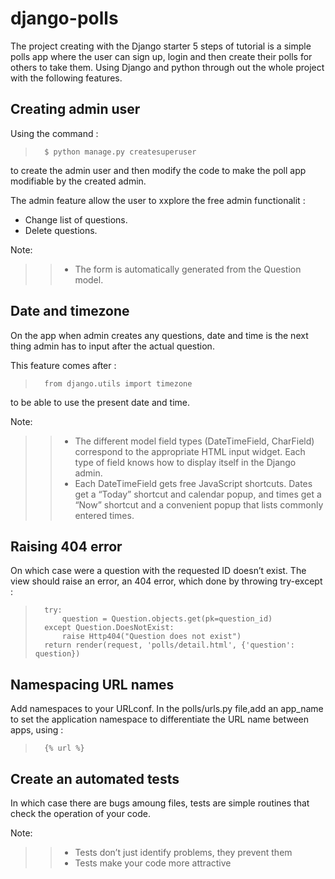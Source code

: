 # django-polls


The project creating with the Django starter 5 steps of tutorial is a simple polls app where the user can sign up, login and then create their polls for others to take them. Using Django and python through out the whole project with the following features.

## Creating admin user

Using the command :
>       $ python manage.py createsuperuser

to create the admin user and then modify the code to  make the poll app modifiable by the created admin.

The admin feature allow the user to xxplore the free admin functionalit :
* Change list of questions.
* Delete questions.

Note:
>> * The form is automatically generated from the Question model.



## Date and timezone
On the app when admin creates any questions, date and time is the next thing admin has to input after the actual question.

This feature comes after :
>       from django.utils import timezone

to be able to use the present date and time.

Note:

>>* The different model field types (DateTimeField, CharField) correspond to the appropriate HTML input widget. Each type of field knows how to display itself in the Django admin.
>> * Each DateTimeField gets free JavaScript shortcuts. Dates get a “Today” shortcut and calendar popup, and times get a “Now” shortcut and a convenient popup that lists commonly entered times.

## Raising 404 error
On which case were a question with the requested ID doesn’t exist. The view should raise an error, an 404 error, which done by throwing try-except :
>       try:
>           question = Question.objects.get(pk=question_id)
>       except Question.DoesNotExist:
>           raise Http404("Question does not exist")
>       return render(request, 'polls/detail.html', {'question': question})

## Namespacing URL names
Add namespaces to your URLconf. In the polls/urls.py file,add an app_name to set the application namespace to differentiate the URL name between apps, using :

>       {% url %}

## Create an automated tests
In which case there are bugs amoung files, tests are simple routines that check the operation of your code. 

Note:
>> * Tests don’t just identify problems, they prevent them
>>* Tests make your code more attractive





